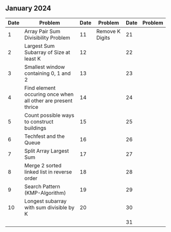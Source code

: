 ## January 2024

| Date | Problem                                                      | Date | Problem         | Date | Problem |
| ---- | ------------------------------------------------------------ | ---- | --------------- | ---- | ------- |
| 1    | Array Pair Sum Divisibility Problem                          | 11   | Remove K Digits | 21   |         |
| 2    | Largest Sum Subarray of Size at least K                      | 12   |                 | 22   |         |
| 3    | Smallest window containing 0, 1 and 2                        | 13   |                 | 23   |         |
| 4    | Find element occuring once when all other are present thrice | 14   |                 | 24   |         |
| 5    | Count possible ways to construct buildings                   | 15   |                 | 25   |         |
| 6    | Techfest and the Queue                                       | 16   |                 | 26   |         |
| 7    | Split Array Largest Sum                                      | 17   |                 | 27   |         |
| 8    | Merge 2 sorted linked list in reverse order                  | 18   |                 | 28   |         |
| 9    | Search Pattern (KMP-Algorithm)                               | 19   |                 | 29   |         |
| 10   | Longest subarray with sum divisible by K                     | 20   |                 | 30   |         |
|      |                                                              |      |                 | 31   |         |
